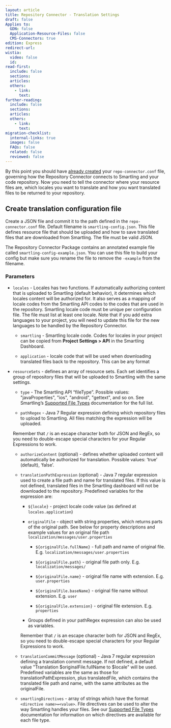 ```yaml
---
layout: article
title: Repository Connector - Translation Settings
draft: false
Applies to:
  GDN: false
  Application-Resource-Files: false
  CMS-Connectors: true
edition: Express
redirect-url: 
wistia:
  video: false
  id:
read-first:
  include: false
  sections:
  articles:
  others:
    - link:
      text:
further-reading:
  include: false
  sections:
  articles:
  others:
    - link:
      text:
migration-checklist:
  internal-links: true
  images: false
  FAQs: false
  related: false
  reviewed: false
---
```



By this point you should have [already created](/knowledge-base/articles/repository-connector-installation-and-setup/) your `repo-connector.conf` file, governing how the Repository Connector connects to Smartling and your code repository. Now you need to tell the connector where your resource files are, which locales you want to translate and how you want translated files to be returned to your repository.

## Create translation configuration file

Create a JSON file and commit it to the path defined in the `repo-connector.conf` file. Default filename is `smartling-config.json`. This file defines resource file that should be uploaded and how to save translated files that are downloaded from Smartling. The file must be valid JSON.

The Repository Connector Package contains an annotated example file called `smartling-config-example.json`. You can use this file to build your config but make sure you rename the file to remove the `-example` from the filename.

### Parameters

*   `locales` - Locales has two functions. If automatically authorizing content that is uploaded to Smartling (default behavior), it determines which locales content will be authorized for. It also serves as a mapping of locale codes from the Smartling API codes to the codes that are used in the repository. Smartling locale code must be unique per configuration file. The file must list at least one locale. Note that if you add extra languages to your project, you will need to update this file for the new languages to be handled by the Repository Connector.

    *   `smartling` - Smartling locale code. Codes for locales in your project can be copied from **Project Settings > API** in the Smartling Dashboard.

    *   `application` - locale code that will be used when downloading translated files back to the repository. This can be any format

*   `resourceSets` - defines an array of resource sets. Each set identifies a group of repository files that will be uploaded to Smartling with the same settings.

    *   `type` - The Smartling API “fileType”. Possible values: "javaProperties", "ios", "android", "gettext", and so on. See Smartling’s [Supported File Types](/developers/files/) documentation for the full list.

    *   `pathRegex` - Java 7 Regular expression defining which repository files to upload to Smartling. All files matching the expression will be uploaded.

    Remember that `/` is an escape character both for JSON and RegEx, so you need to double-escape special characters for your Regular Expressions to work.

    *   `authorizeContent` (optional) - defines whether uploaded content will automatically be authorized for translation. Possible values: ‘true’ (default), ‘false’.

    *   `translationPathExpression` (optional) - Java 7 regular expression used to create a file path and name for translated files. If this value is not defined, translated files in the Smartling dashboard will not be downloaded to the repository. Predefined variables for the expression are:

        *   `${locale}` - project locale code value (as defined at `locales.application`)

        *   `originalFile` - object with string properties, which returns parts of the original path. See below for property descriptions and example values for an original file path `localization/messages/user.properties`

            *   `${originalFile.fullName}` - full path and name of original file. E.g. `localization/messages/user.properties`

            *   `${originalFile.path}` - original file path only. E.g. `localization/messages/`

            *   `${originalFile.name}` - original file name with extension. E.g. `user.properties`

            *   `${originalFile.baseName}` - original file name without extension. E.g. `user`

            *   `${originalFile.extension}` - original file extension. E.g. `properties`

        *   Groups defined in your pathRegex expression can also be used as variables. 
        
        Remember that `/` is an escape character both for JSON and RegEx, so you need to double-escape special characters for your Regular Expressions to work.
             
    *   `translationCommitMessage` (optional) - Java 7 regular expression defining a translation commit message. If not defined, a default value "Translation $originalFile.fullName to $locale" will be used. Predefined variables are the same as those for translationPathExpression, plus translatedFile, which contains the translated file path and name, with the same attributes as the originalFile.

    *   `smartlingDirectives` - array of strings which have the format `<directive name>=<value>`. File directives can be used to alter the way Smartling handles your files. See our [Supported File Types](/developers/files/) documentation for information on which directives are available for each file type.
